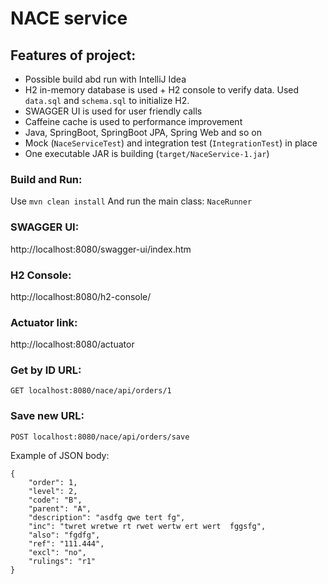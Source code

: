 # NACE service

## Features of project:
* Possible build abd run with IntelliJ Idea
* H2 in-memory database is used + H2 console to verify data. Used `data.sql` and `schema.sql` to initialize H2.
* SWAGGER UI is used for user friendly calls
* Caffeine cache is used to performance improvement
* Java, SpringBoot, SpringBoot JPA, Spring Web and so on 
* Mock (`NaceServiceTest`) and integration test (`IntegrationTest`) in place
* One executable JAR is building (`target/NaceService-1.jar`)

### Build and Run:
Use `mvn clean install`
And run the main class: `NaceRunner`

### SWAGGER UI:
http://localhost:8080/swagger-ui/index.htm

### H2 Console:
http://localhost:8080/h2-console/

### Actuator link:
http://localhost:8080/actuator

### Get by ID URL:
`GET localhost:8080/nace/api/orders/1`

### Save new URL:
`POST localhost:8080/nace/api/orders/save`

Example of JSON body:
```
{
    "order": 1,
    "level": 2,
    "code": "B",
    "parent": "A",
    "description": "asdfg qwe tert fg",
    "inc": "twret wretwe rt rwet wertw ert wert  fggsfg",
    "also": "fgdfg",
    "ref": "111.444",
    "excl": "no",
    "rulings": "r1"
}
```